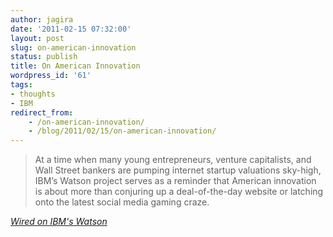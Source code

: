 ```yaml
---
author: jagira
date: '2011-02-15 07:32:00'
layout: post
slug: on-american-innovation
status: publish
title: On American Innovation
wordpress_id: '61'
tags:
- thoughts
- IBM
redirect_from:
    - /on-american-innovation/
    - /blog/2011/02/15/on-american-innovation/
---
```


>At a time when many young entrepreneurs, venture capitalists, and
>Wall Street bankers are pumping internet startup valuations
>sky-high, IBM’s Watson project serves as a reminder that American
>innovation is about more than conjuring up a deal-of-the-day
>website or latching onto the latest social media gaming craze.

*[Wired on IBM's Watson](http://www.wired.com/epicenter/2011/02/watson-jeopardy/?pid=204)*



